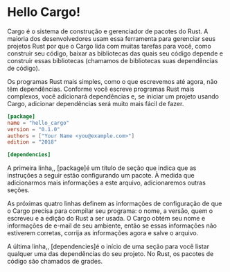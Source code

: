 # Hello Cargo!

Cargo é o sistema de construção e gerenciador de pacotes do Rust. A maioria dos desenvolvedores usam essa ferramenta para gerenciar seus projetos Rust por que o Cargo lida com muitas tarefas para você, como construir seu código, baixar as bibliotecas das quais seu código depende e construir essas bibliotecas (chamamos de bibliotecas suas dependências de código).

Os programas Rust mais simples, como o que escrevemos até agora, não têm dependências. Conforme você escreve programas Rust mais complexos, você adicionará dependências e, se iniciar um projeto usando Cargo, adicionar dependências será muito mais fácil de fazer.

```toml
[package]
name = "hello_cargo"
version = "0.1.0"
authors = ["Your Name <you@example.com>"]
edition = "2018"

[dependencies]
```

A primeira linha,, [package]é um título de seção que indica que as instruções a seguir estão configurando um pacote. À medida que adicionarmos mais informações a este arquivo, adicionaremos outras seções.

As próximas quatro linhas definem as informações de configuração de que o Cargo precisa para compilar seu programa: o nome, a versão, quem o escreveu e a edição do Rust a ser usada. O Cargo obtém seu nome e informações de e-mail de seu ambiente, então se essas informações não estiverem corretas, corrija as informações agora e salve o arquivo.

A última linha,, [dependencies]é o início de uma seção para você listar qualquer uma das dependências do seu projeto. No Rust, os pacotes de código são chamados de grades.
